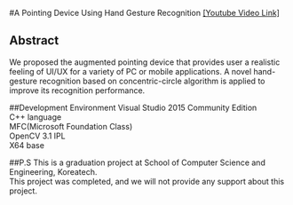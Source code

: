 #A Pointing Device Using Hand Gesture Recognition
[[Youtube Video Link]](https://youtu.be/MEJw7ihrvu0)
## Abstract

We proposed the augmented pointing device that provides user a realistic feeling of UI/UX for a variety of PC or mobile applications. A novel hand-gesture recognition based on concentric-circle algorithm is applied to improve its recognition performance.  

##Development Environment
Visual Studio 2015 Community Edition  
C++ language  
MFC(Microsoft Foundation Class)  
OpenCV 3.1 IPL  
X64 base  

##P.S
This is a graduation project at School of Computer Science and Engineering, Koreatech.  
This project was completed, and we will not provide any support about this project.


